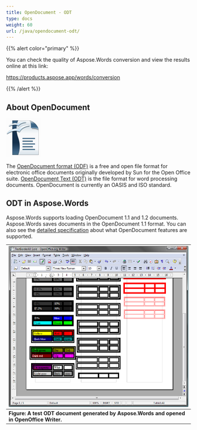 ```yaml
---
title: OpenDocument - ODT
type: docs
weight: 60
url: /java/opendocument-odt/
---
```


{{% alert color="primary" %}} 

You can check the quality of Aspose.Words conversion and view the results online at this link:

<https://products.aspose.app/words/conversion>

{{% /alert %}} 


## **About OpenDocument**

![todo:image_alt_text](opendocument-odt_1.png)

The [OpenDocument format (ODF)](http://en.wikipedia.org/wiki/OpenDocument) is a free and open file format for electronic office documents originally developed by Sun for the Open Office suite. [OpenDocument Text (ODT)](https://docs.fileformat.com/word-processing/odt/) is the file format for word processing documents. OpenDocument is currently an OASIS and ISO standard.

## **ODT in Aspose.Words**

Aspose.Words supports loading OpenDocument 1.1 and 1.2 documents. Aspose.Words saves documents in the OpenDocument 1.1 format. You can also see the [detailed specification](/words/java/document-interoperability/) about what OpenDocument features are supported.

|![todo:image_alt_text](opendocument-odt_2.png)|
| :- |
|**Figure: A test ODT document generated by Aspose.Words and opened in OpenOffice Writer.**|

